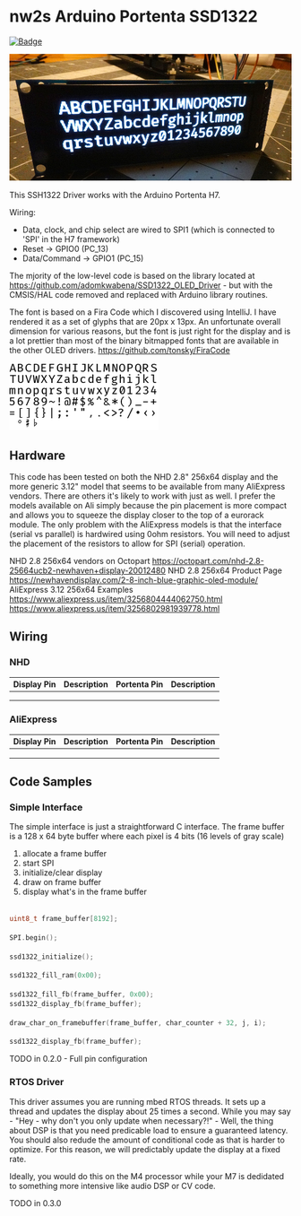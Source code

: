 # nw2s Arduino Portenta SSD1322

[![Badge](https://github.com/nw2s/nw2s_portenta_SSD1322/actions/workflows/ArduinoLint.yaml/badge.svg)](https://github.com/nw2s/nw2s_portenta_SSD1322/actions/workflows/ArduinoLint.yaml)

![SSD1322 OLED Display](resources/oled.jpg?raw=true "Fira Code demo")

This SSH1322 Driver works with the Arduino Portenta H7.

Wiring:

- Data, clock, and chip select are wired to SPI1 (which is connected to 'SPI' in the H7 framework)
- Reset -> GPIO0 (PC_13)
- Data/Command -> GPIO1 (PC_15)

The mjority of the low-level code is based on the library located at https://github.com/adomkwabena/SSD1322_OLED_Driver - but with the CMSIS/HAL code removed and replaced with Arduino library routines. 

The font is based on a Fira Code which I discovered using IntelliJ. I have rendered it as a set of glyphs that are 20px x 13px. An unfortunate overall dimension for various reasons, but the font is just right for the display and is a lot prettier than most of the binary bitmapped fonts that are available in the other OLED drivers. https://github.com/tonsky/FiraCode

![Font example](resources/font.png?raw=true "Font Sample")


## Hardware

This code has been tested on both the NHD 2.8" 256x64 display and the more generic 3.12" model that seems to be available from many AliExpress vendors. There are others it's likely to work with just as well. I prefer the models available on Ali simply because the pin placement is more compact and allows you to squeeze the display closer to the top of a eurorack module. The only problem with the AliExpress models is that the interface (serial vs parallel) is hardwired using 0ohm resistors. You will need to adjust the placement of the resistors to allow for SPI (serial) operation. 

NHD 2.8 256x64 vendors on Octopart https://octopart.com/nhd-2.8-25664ucb2-newhaven+display-20012480
NHD 2.8 256x64 Product Page https://newhavendisplay.com/2-8-inch-blue-graphic-oled-module/
AliExpress 3.12 256x64 Examples https://www.aliexpress.us/item/3256804444062750.html
https://www.aliexpress.us/item/3256802981939778.html

## Wiring

### NHD

| Display Pin | Description | Portenta Pin | Description |
|-------------|-------------|--------------|-------------|
|             |             |              |             |
|             |             |              |             |
|             |             |              |             |

### AliExpress

| Display Pin | Description | Portenta Pin | Description |
|-------------|-------------|--------------|-------------|
|             |             |              |             |
|             |             |              |             |
|             |             |              |             |


## Code Samples

### Simple Interface

The simple interface is just a straightforward C interface. The frame buffer is a 128 x 64 byte buffer where each pixel is 4 bits (16 levels of gray scale)

1. allocate a frame buffer
2. start SPI
3. initialize/clear display
4. draw on frame buffer
5. display what's in the frame buffer

```c
	
uint8_t frame_buffer[8192];

SPI.begin();

ssd1322_initialize();

ssd1322_fill_ram(0x00);

ssd1322_fill_fb(frame_buffer, 0x00);
ssd1322_display_fb(frame_buffer);

draw_char_on_framebuffer(frame_buffer, char_counter + 32, j, i);			

ssd1322_display_fb(frame_buffer);

```

TODO in 0.2.0 - Full pin configuration

### RTOS Driver

This driver assumes you are running mbed RTOS threads. It sets up a thread and updates the display about 25 times a second. While you may say - "Hey - why don't you only update when necessary?!" - Well, the thing about DSP is that you need predicable load to ensure a guaranteed latency. You should also redude the amount of conditional code as that is harder to optimize. For this reason, we will predictably update the display at a fixed rate. 

Ideally, you would do this on the M4 processor while your M7 is dedidated to something more intensive like audio DSP or CV code. 

TODO in 0.3.0




